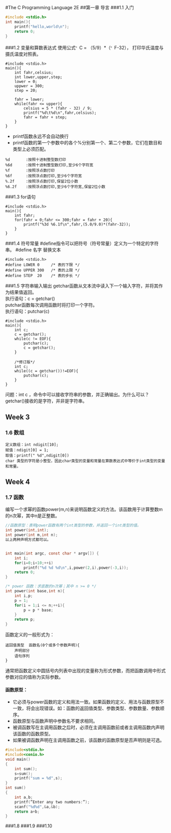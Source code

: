 #The C Programming Language 2E
##第一章 导言
###1.1 入门
```c
#include <stdio.h>
int main(){
    printf("hello,world\n");
    return 0;
}
```
###1.2 变量和算数表达式
使用公式<sup>。</sup>C = （5/9）*（<sup>。</sup>F-32），
打印华氏温度与摄氏温度对照表。
```
#include <stdio.h>
main(){
    int fahr,celsius;
    int lower,upper,step;
    lower = 0;
    uppwer = 300;
    step = 20;
    
    fahr = lower;
    while(fahr <= upper){
        celsius = 5 * (fahr - 32) / 9;
        printf("%d\t%d\n",fahr,celsius);
        fahr = fahr + step;
    }
}
```
* printf函数永远不会自动换行
* printf函数的第一个参数中的各个%分别第一个、第二个参数，它们在数目和类型上必须匹配。
```
%d       :按照十进制整型数打印
%6d      :按照十进制整型数打印,至少6个字符宽
%f       :按照浮点数打印
%6f      :按照浮点数打印,至少6个字符宽  
%.2f     :按照浮点数打印,保留2位小数
%6.2f    :按照浮点数打印,至少6个字符宽,保留2位小数
```
###1.3 for语句
```
#include <stdio.h>
main(){
    int fahr;
    for(fahr = 0;fahr <= 300;fahr = fahr + 20){
        printf("%3d %6.1f\n",fahr,(5.0/9.0)*(fahr-32));
    }
}
```
###1.4 符号常量
\#define指令可以把符号（符号常量）定义为一个特定的字符串。
\#define 名字 替换文本
```
#include <stdio.h>
#define LOWER 0     /* 表的下限 */
#define UPPER 300   /* 表的上限 */
#define STEP  20    /* 表的步长 */
```
###1.5 字符串输入输出
getchar函数从文本流中读入下一个输入字符，并将其作为结果值返回。<br>
执行语句：c = getchar()<br>
putchar函数每次调用函数时将打印一个字符。<br>
执行语句：putchar(c)<br>
```
#include <stdio.h>
main(){
    int c;
    c = getchar();
    while(c != EOF){
        putchar(c);
        c = getchar();
    }
    
    /*修订版*/
    int c;
    while((c = getchar())!=EOF){
        putchar(c);
    }
}
```
问题：int c ，命令中可以接收字符串的参数，并正确输出。为什么可以？<br>
     getchar()接收的是字符，并非是字符串。<br>
## Week 3     
### 1.6 数组
    定义数组：int ndigit[10];
    赋值：ndigit[0] = 1;
    取值：printf(" %d",ndigit[0])
    char 类型的字符是小整型，因此char类型的变量和常量在算数表达式中等价于int类型的变量和常量。
## Week 4    
### 1.7 函数
编写一个求幂的函数power(m,n)来说明函数定义的方法。该函数用于计算整数m的n次幂，其中n是正整数。
```C
//函数原型：表明power函数有两个int类型的参数，并返回一个int类型的值。
int power(int,int);
int power(int m,int n);
以上两种声明方式都可以。


int main(int argc, const char * argv[]) {
    int i;
    for(i=0;i<10;++i)
        printf("%d %d %d\n",i,power(2,i),power(-3,i));
    return 0;
}

/* power 函数：求底数的n次幂；其中 n >= 0 */
int power(int base,int n){
    int i,p;
    p = 1;
    for(i = 1;i <= n;++i){
        p = p * base;
    }
    return p;
}

```
函数定义的一般形式为：

    返回值类型  函数名(0个或多个参数声明){
        声明部分
        语句序列
    }
通常把函数定义中圆括号内列表中出现的变量称为形式参数，而把函数调用中形式参数对应的值称为实际参数。<br>
#### 函数原型：
  * 它必须与power函数的定义和用法一致。如果函数的定义、用法与函数原型不一致，将会出现错误。如：函数的返回值类型、参数类型、参数数量、参数顺序。
  * 函数原型与函数声明中参数名不要求相同。
  * 被调函数写在主调用函数之后时，必须在主调用函数前或者主调用函数内声明该函数的函数原型。
  * 如果被调函数声明在主调用函数之前，该函数的函数原型是否声明则是可选。
```C
#include<stdio.h>
#include<conio.h>
void main()
{
    int sum();
    s=sum();
    printf("sum = %d",s);
}
int sum()
{
    int a,b;
    printf(”Enter any two numbers:”);
    scanf("%d%d",&a,&b);
    return a+b;
}
```  
###1.8
###1.9
###1.10
